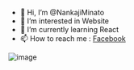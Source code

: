 - 👋 Hi, I’m @NankajiMinato
- 👀 I’m interested in Website
- 🌱 I’m currently learning React
- 📫 How to reach me : [Facebook](https://www.facebook.com/Nankaji.Minato/)

![image](https://user-images.githubusercontent.com/101871896/171564562-0d3a3ac4-521d-4aa1-83ff-221b6eb0aa78.png)
